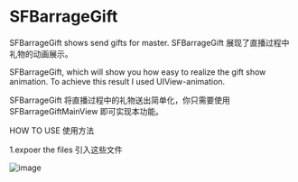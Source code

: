 # SFBarrageGift
SFBarrageGift shows send gifts for master. SFBarrageGift 展现了直播过程中礼物的动画展示。 

SFBarrageGift, which will show you how easy to realize the gift show animation. To achieve this result I used UIView-animation.

SFBarrageGift 将直播过程中的礼物送出简单化，你只需要使用 SFBarrageGiftMainView 即可实现本功能。

HOW TO USE
使用方法

1.expoer the files
引入这些文件

![image](https://github.com/jufengliushao/SFBarrageGift/blob/master/ReadmeImage/Readme-1.png)
